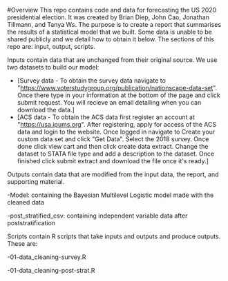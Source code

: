 #Overview
This repo contains code and data for forecasting the US 2020 presidential election. It was created by Brian Diep, John Cao, Jonathan Tillmann, and Tanya Ws. The purpose is to create a report that summarises the results of a statistical model that we built. Some data is unable to be shared publicly and we detail how to obtain it below. The sections of this repo are: input, output, scripts.

Inputs contain data that are unchanged from their original source. We use two datasets to build our model:

- [Survey data - To obtain the survey data navigate to "https://www.voterstudygroup.org/publication/nationscape-data-set". Once there type in your information at the bottom of the page and click submit request. You will recieve an email detailing when you can download the data.]
- [ACS data - To obtain the ACS data first register an account at "https://usa.ipums.org". After registering, apply for access of the ACS data and login to the website. Once logged in navigate to Create your custom data set and click "Get Data". Select the 2018 survey. Once done click view cart and then click create data extract. Change the dataset to STATA file type and add a description to the dataset. Once finished click submit extract and download the file once it's ready.]

Outputs contain data that are modified from the input data, the report, and supporting material.

-Model: containing the Bayesian Multilevel Logistic model made with the cleaned data

-post_stratified_csv: containing independent variable data after poststratification

Scripts contain R scripts that take inputs and outputs and produce outputs. These are: 

-01-data_cleaning-survey.R

-01-data_cleaning-post-strat.R
